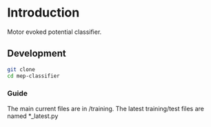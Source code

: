 # Introduction
Motor evoked potential classifier.

## Development
```bash
git clone
cd mep-classifier
```

### Guide
The main current files are in /training. The latest training/test files are named *_latest.py

